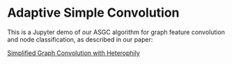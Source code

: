 # Adaptive Simple Convolution

This is a Jupyter demo of our ASGC algorithm for graph feature convolution and node classification, as described in our paper:

[Simplified Graph Convolution with Heterophily](https://arxiv.org/abs/2202.04139)


